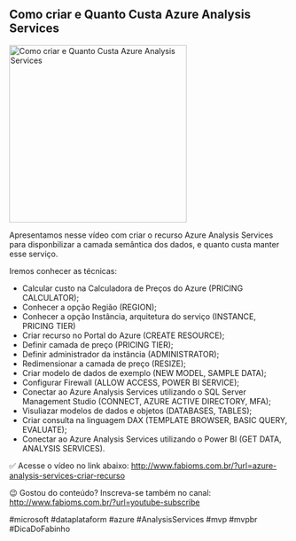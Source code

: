 ## Como criar e Quanto Custa Azure Analysis Services 

<img src="https://fabioms.com.br//uploads/youtube/G6k66_FZUtA.png" alt="Como criar e Quanto Custa Azure Analysis Services " title="Azure Analysis Services" width="320"/>

Apresentamos nesse vídeo com criar o recurso Azure Analysis Services para disponbilizar a camada semântica dos dados, e quanto custa manter esse serviço.

Iremos conhecer as técnicas:
- Calcular custo na Calculadora de Preços do Azure (PRICING CALCULATOR);
- Conhecer a opção Região (REGION);
- Conhecer a opção Instância, arquitetura do serviço (INSTANCE, PRICING TIER)
- Criar recurso no Portal do Azure (CREATE RESOURCE);
- Definir camada de preço (PRICING TIER);
- Definir administrador da instância (ADMINISTRATOR);
- Redimensionar a camada de preço (RESIZE);
- Criar modelo de dados de exemplo (NEW MODEL, SAMPLE DATA);
- Configurar Firewall (ALLOW ACCESS, POWER BI SERVICE);
- Conectar ao Azure Analysis Services utilizando o SQL Server Management Studio (CONNECT, AZURE ACTIVE DIRECTORY, MFA);
- Visuliazar modelos de dados e objetos (DATABASES, TABLES);
- Criar consulta na linguagem DAX (TEMPLATE BROWSER, BASIC QUERY, EVALUATE);
- Conectar ao Azure Analysis Services utilizando o Power BI (GET DATA, ANALYSIS SERVICES).

✅ Acesse o vídeo no link abaixo:
http://www.fabioms.com.br/?url=azure-analysis-services-criar-recurso

😉 Gostou do conteúdo? Inscreva-se também no canal:
http://www.fabioms.com.br/?url=youtube-subscribe 

#microsoft #dataplataform #azure #AnalysisServices #mvp #mvpbr #DicaDoFabinho  